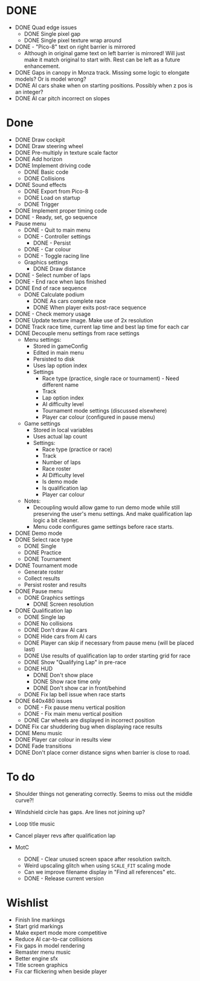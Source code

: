 DONE
====

- DONE Quad edge issues
    - DONE Single pixel gap
    - DONE Single pixel texture wrap around
- DONE - "Pico-8" text on right barrier is mirrored
    - Although in original game text on left barrier is mirrored!
      Will just make it match original to start with. Rest can be left as a future enhancement.
- DONE Gaps in canopy in Monza track. Missing some logic to elongate models? Or is model wrong?
- DONE AI cars shake when on starting positions. Possibly when z pos is an integer?
- DONE AI car pitch incorrect on slopes

Done
====
- DONE Draw cockpit
- DONE Draw steering wheel
- DONE Pre-multiply in texture scale factor
- DONE Add horizon
- DONE Implement driving code
    - DONE Basic code
    - DONE Collisions
- DONE Sound effects
    - DONE Export from Pico-8
    - DONE Load on startup
    - DONE Trigger
- DONE Implement proper timing code
- DONE - Ready, set, go sequence
- Pause menu
    - DONE - Quit to main menu
    - DONE - Controller settings
        - DONE - Persist
    - DONE - Car colour
    - DONE - Toggle racing line
    - Graphics settings
        - DONE Draw distance
- DONE - Select number of laps
- DONE - End race when laps finished
- DONE End of race sequence
    - DONE Calculate podium
        - DONE As cars complete race
        - DONE When player exits post-race sequence
- DONE - Check memory usage
- DONE Update texture image. Make use of 2x resolution
- DONE Track race time, current lap time and best lap time for each car
- DONE Decouple menu settings from race settings
    - Menu settings:
        - Stored in gameConfig
        - Edited in main menu
        - Persisted to disk
        - Uses lap option index
        - Settings
            - Race type (practice, single race or tournament)   - Need different name
            - Track
            - Lap option index
            - AI difficulty level
            - Tournament mode settings (discussed elsewhere)
            - Player car colour (configured in pause menu)
    - Game settings
        - Stored in local variables
        - Uses actual lap count
        - Settings:
            - Race type (practice or race)
            - Track
            - Number of laps
            - Race roster
            - AI Difficulty level
            - Is demo mode
            - Is qualification lap
            - Player car colour
    - Notes: 
        - Decoupling would allow game to run demo mode while still preserving
            the user's menu settings. And make qualification lap logic a bit 
            cleaner.
        - Menu code configures game settings before race starts.
- DONE Demo mode
- DONE Select race type
    - DONE Single
    - DONE Practice
    - DONE Tournament
- DONE Tournament mode
    - Generate roster
    - Collect results
    - Persist roster and results
- DONE Pause menu
    - DONE Graphics settings
        - DONE Screen resolution
- DONE Qualification lap
    - DONE Single lap
    - DONE No collisions
    - DONE Don't draw AI cars
    - DONE Hide cars from AI cars
    - DONE Player can skip if necessary from pause menu (will be placed last)
    - DONE Use results of qualification lap to order starting grid for race
    - DONE Show "Qualifying Lap" in pre-race
    - DONE HUD
        - DONE Don't show place
        - DONE Show race time only
        - DONE Don't show car in front/behind
    - DONE Fix lap bell issue when race starts
- DONE 640x480 issues
    - DONE - Fix pause menu vertical position
    - DONE - Fix main menu vertical position
    - DONE Car wheels are displayed in incorrect position
- DONE Fix car shuddering bug when displaying race results
- DONE Menu music
- DONE Player car colour in results view
- DONE Fade transitions
- DONE Don't place corner distance signs when barrier is close to road.

To do
=====

- Shoulder things not generating correctly. Seems to miss out the middle curve?!
- Windshield circle has gaps. Are lines not joining up?
- Loop title music
- Cancel player revs after qualification lap

- MotC 
    - DONE - Clear unused screen space after resolution switch.
    - Weird upscaling glitch when using `SCALE_FIT` scaling mode
    - Can we improve filename display in "Find all references" etc.
    - DONE - Release current version

Wishlist
========

- Finish line markings
- Start grid markings
- Make expert mode more competitive
- Reduce AI car-to-car collisions
- Fix gaps in model rendering
- Remaster menu music
- Better engine sfx
- Title screen graphics
- Fix car flickering when beside player
